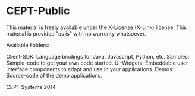 CEPT-Public
===========

This material is freely available under the X-License (X-Link) license.
This material is provided "as is" with no warrenty whatsoever.

Available Folders:

Client-SDK: Language bindings for Java, Javascript, Python, etc.
Samples: Sample-code to get your own code started.
UI-Widgets: Embeddable user interface components to adapt and use in your applications.
Demos: Source-code of the demo applications. 


CEPT Systems 2014
